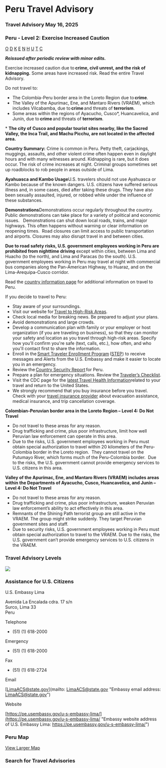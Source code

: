 # Peru Travel Advisory

### Travel Advisory May 16, 2025

### Peru - Level 2: Exercise Increased Caution

[O](javascript:void(0); "Tool Tip: Other")
[D](javascript:void(0); "Tool Tip: Wrongful Detention")
[K](javascript:void(0); "Tool Tip: Kidnap and Hostage")
[E](javascript:void(0); "Tool Tip: Event")
[N](javascript:void(0); "Tool Tip: Disaster")
[H](javascript:void(0); "Tool Tip: Health")
[U](javascript:void(0); "Tool Tip: Civil Unrest")
[T](javascript:void(0); "Tool Tip: Terrorism")
[C](javascript:void(0); "Tool Tip: Crimes")

***Reissued after periodic review with minor edits.***

Exercise increased caution due to **crime, civil unrest, and the risk of kidnapping.** Some areas have increased risk. Read the entire Travel Advisory.

Do not travel to:

* The Colombia-Peru border area in the Loreto Region due to **crime**.
* The Valley of the Apurímac, Ene, and Mantaro Rivers (VRAEM), which includes Vilcabamba, due to **crime** and threats of **terrorism**.
* Some areas within the regions of Ayacucho, Cusco\*, Huancavelica, and Junín, due to **crime** and threats of **terrorism**.

\* **The city of** **Cusco and popular tourist sites nearby, like the Sacred Valley, the Inca Trail, and Machu Picchu, are not located in the affected area.**

**Country Summary:** Crime is common in Peru. Petty theft, carjackings, muggings, assaults, and other violent crime often happen even in daylight hours and with many witnesses around. Kidnapping is rare, but it does occur. The risk of crime increases at night. Criminal groups sometimes set up roadblocks to rob people in areas outside of Lima.

**Ayahuasca and Kambo Usage**U.S. travelers should not use Ayahuasca or Kambo because of the known dangers. U.S. citizens have suffered serious illness and, in some cases, died after taking these drugs. They have also been sexually assaulted, injured, or robbed while under the influence of these substances.

**Demonstrations**Demonstrations occur regularly throughout the country. Public demonstrations can take place for a variety of political and economic issues.   Demonstrations can shut down local roads, trains, and major highways. This often happens without warning or clear information on reopening times.  Road closures can limit access to public transportation and airports. Closures may also disrupt travel in and between cities.

**Due to road safety risks, U.S. government employees working in Peru are prohibited from nighttime driving** except within cities, between Lima and Huacho (to the north), and Lima and Paracas (to the south). U.S. government employees working in Peru may travel at night with commercial bus companies along the Pan-American Highway, to Huaraz, and on the Lima-Arequipa-Cusco corridor.

Read the [country information page](https://travel.state.gov/content/travel/en/international-travel/International-Travel-Country-Information-Pages/Peru.html) for additional information on travel to Peru.

If you decide to travel to Peru:

* Stay aware of your surroundings.
* Visit our website for [Travel to High-Risk Areas](https://travel.state.gov/content/travel/en/international-travel/before-you-go/travelers-with-special-considerations/high-risk-travelers.html).
* Check local media for breaking news. Be prepared to adjust your plans.
* Avoid demonstrations and large crowds.
* Develop a communication plan with family or your employer or host organization (if you are traveling on business), so that they can monitor your safety and location as you travel through high-risk areas. Specify how you'll confirm you're safe (text, calls, etc.), how often, and who you'll contact first to share the information.
* Enroll in the [Smart Traveler Enrollment Program](http://step.state.gov/) ([STEP](http://step.state.gov/)) to receive messages and Alerts from the U.S. Embassy and make it easier to locate you in an emergency.
* Review the [Country Security Report](https://www.osac.gov/Country/Peru/Detail) for Peru.
* Prepare a plan for emergency situations. Review the [Traveler’s Checklist](https://travel.state.gov/content/travel/en/international-travel/before-you-go/travelers-checklist.html).
* Visit the CDC page for the [latest Travel Health Information](https://wwwnc.cdc.gov/travel/destinations/list)related to your travel and return to the United States.
* We strongly recommend that you buy insurance before you travel.  Check with your [travel insurance provider](https://travel.state.gov/content/travel/en/international-travel/before-you-go/your-health-abroad/Insurance_Coverage_Overseas.html) about evacuation assistance, medical insurance, and trip cancellation coverage.

**Colombian-Peruvian border area in the Loreto Region – Level 4: Do Not Travel**

* Do not travel to these areas for any reason.
* Drug trafficking and crime, plus poor infrastructure, limit how well Peruvian law enforcement can operate in this area.
* Due to the risks, U.S. government employees working in Peru must obtain special authorization to travel within 20 kilometers of the Peru-Colombia border in the Loreto region.  They cannot travel on the Putumayo River, which forms much of the Peru-Colombia border.  Due to the risks, the U.S. government cannot provide emergency services to U.S. citizens in this area.

**Valley of the Apurímac, Ene, and Mantaro Rivers (VRAEM) includes areas within the Departments of Ayacucho, Cusco, Huancavelica, and Junín – Level 4: Do Not Travel**

* Do not travel to these areas for any reason.
* Drug trafficking and crime, plus poor infrastructure, weaken Peruvian law enforcement’s ability to act effectively in this area.
* Remnants of the Shining Path terrorist group are still active in the VRAEM. The group might strike suddenly. They target Peruvian government sites and staff.
* Due to security risks, U.S. government employees working in Peru must obtain special authorization to travel to the VRAEM. Due to the risks, the U.S. government can’t provide emergency services to U.S. citizens in the VRAEM.

### Travel Advisory Levels

[![](/content/dam/NEWTravelAssets/images/travel-levelv1.svg)](/content/travel/en/international-travel/before-you-go/about-our-new-products.html "Travel Advisory Levels")

### Assistance for U.S. Citizens

U.S. Embassy Lima

Avenida La Encalada cdra. 17 s/n  
Surco, Lima 33  
Peru

Telephone

+ (51) (1) 618-2000

Emergency

+ (51) (1) 618-2000

Fax

+ (51) (1) 618-2724

Email

[LimaACS@state.gov](mailto: LimaACS@state.gov "Embassy email address: LimaACS@state.gov")

Website

[https://pe.usembassy.gov/u-s-embassy-lima/](https://pe.usembassy.gov/u-s-embassy-lima/ "Embassy website address of U.S. Embassy Lima: https://pe.usembassy.gov/u-s-embassy-lima/")

### Peru Map

[View Larger Map](https://travelmaps.state.gov/TSGMap/?extent=-92.534136833,-18.543541907,-59.140135103,-1.436114602 "Map of Peru")



### Search for Travel Advisories